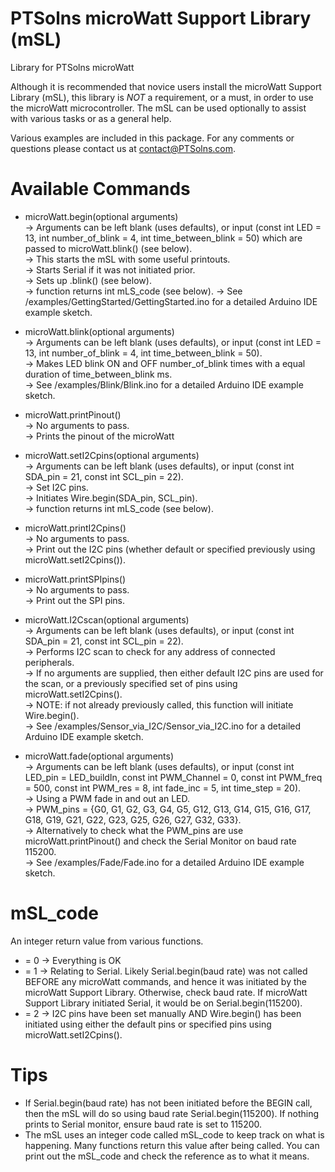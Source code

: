 # PTSolns microWatt Support Library (mSL)
Library for PTSolns microWatt

Although it is recommended that novice users install the microWatt Support Library (mSL), this library is *NOT* a requirement, or a must, in order to use the microWatt microcontroller. The mSL can be used optionally to assist with various tasks or as a general help.

Various examples are included in this package. For any comments or questions please contact us at contact@PTSolns.com.


# Available Commands
- microWatt.begin(optional arguments)<br />
  -> Arguments can be left blank (uses defaults), or input (const int LED = 13, int number_of_blink = 4, int time_between_blink = 50) which are passed to microWatt.blink() (see below).<br />
  -> This starts the mSL with some useful printouts.<br />
  -> Starts Serial if it was not initiated prior.<br />
  -> Sets up .blink() (see below).<br />
  -> function returns int mLS_code (see below).
  -> See /examples/GettingStarted/GettingStarted.ino for a detailed Arduino IDE example sketch.<br />

- microWatt.blink(optional arguments)<br />
  -> Arguments can be left blank (uses defaults), or input (const int LED = 13, int number_of_blink = 4, int time_between_blink = 50).<br />
  -> Makes LED blink ON and OFF number_of_blink times with a equal duration of time_between_blink ms.<br />
  -> See /examples/Blink/Blink.ino for a detailed Arduino IDE example sketch.<br />

- microWatt.printPinout()<br />
  -> No arguments to pass.<br />
  -> Prints the pinout of the microWatt<br />
  
- microWatt.setI2Cpins(optional arguments)<br />
  -> Arguments can be left blank (uses defaults), or input (const int SDA_pin = 21, const int SCL_pin = 22).<br />
  -> Set I2C pins.<br />
  -> Initiates Wire.begin(SDA_pin, SCL_pin).<br />
  -> function returns int mLS_code (see below).
  
- microWatt.printI2Cpins()<br />
  -> No arguments to pass.<br />
  -> Print out the I2C pins (whether default or specified previously using microWatt.setI2Cpins()).<br />
  
- microWatt.printSPIpins()<br />
  -> No arguments to pass.<br />
  -> Print out the SPI pins.<br />
  
- microWatt.I2Cscan(optional arguments)<br />
  -> Arguments can be left blank (uses defaults), or input (const int SDA_pin = 21, const int SCL_pin = 22).<br />
  -> Performs I2C scan to check for any address of connected peripherals.<br />
  -> If no arguments are supplied, then either default I2C pins are used for the scan, or a previously specified set of pins using microWatt.setI2Cpins().<br />
  -> NOTE: if not already previously called, this function will initiate Wire.begin().<br />
  -> See /examples/Sensor_via_I2C/Sensor_via_I2C.ino for a detailed Arduino IDE example sketch.<br />

- microWatt.fade(optional arguments)<br />
  -> Arguments can be left blank (uses defaults), or input (const int LED_pin = LED_buildIn, const int PWM_Channel = 0, const int PWM_freq = 500, const int PWM_res = 8, int fade_inc = 5, int time_step = 20).<br />
  -> Using a PWM fade in and out an LED.<br />
  -> PWM_pins = {G0, G1, G2, G3, G4, G5, G12, G13, G14, G15, G16, G17, G18, G19, G21, G22, G23, G25, G26, G27, G32, G33}.<br />
  -> Alternatively to check what the PWM_pins are use microWatt.printPinout() and check the Serial Monitor on baud rate 115200.<br />
  -> See /examples/Fade/Fade.ino for a detailed Arduino IDE example sketch.<br />


# mSL_code
An integer return value from various functions.
- = 0 -> Everything is OK
- = 1 -> Relating to Serial. Likely Serial.begin(baud rate) was not called BEFORE any microWatt commands, and hence it was initiated by the microWatt Support Library. Otherwise, check baud rate. If microWatt Support Library initiated Serial, it would be on Serial.begin(115200).
- = 2 -> I2C pins have been set manually AND Wire.begin() has been initiated using either the default pins or specified pins using microWatt.setI2Cpins().

  
# Tips
- If Serial.begin(baud rate) has not been initiated before the BEGIN call, then the mSL will do so using baud rate Serial.begin(115200). If nothing prints to Serial monitor, ensure baud rate is set to 115200.
- The mSL uses an integer code called mSL_code to keep track on what is happening. Many functions return this value after being called. You can print out the mSL_code and check the reference as to what it means.

